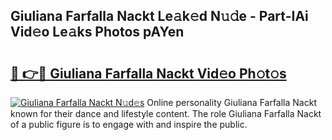 ## Giuliana Farfalla Nackt Le𝚊k𝚎d N𝚞𝚍e - Part-IAi Vid𝚎o Le𝚊ks Photos pAYen

# <h2><a href="http://fb16c0w.evod.top/?m=Giuliana+Farfalla+Nackt">🔗 👉🔴 Giuliana Farfalla Nackt Vid𝚎o Ph𝚘t𝚘s</a></h2>

[![Giuliana Farfalla Nackt N𝚞d𝚎s](https://i.imgur.com/8V9OHl7.gif)](http://fb16c0w.evod.top/?m=Giuliana+Farfalla+Nackt)
Online personality Giuliana Farfalla Nackt known for their dance and lifestyle content. The role Giuliana Farfalla Nackt of a public figure is to engage with and inspire the public. 
